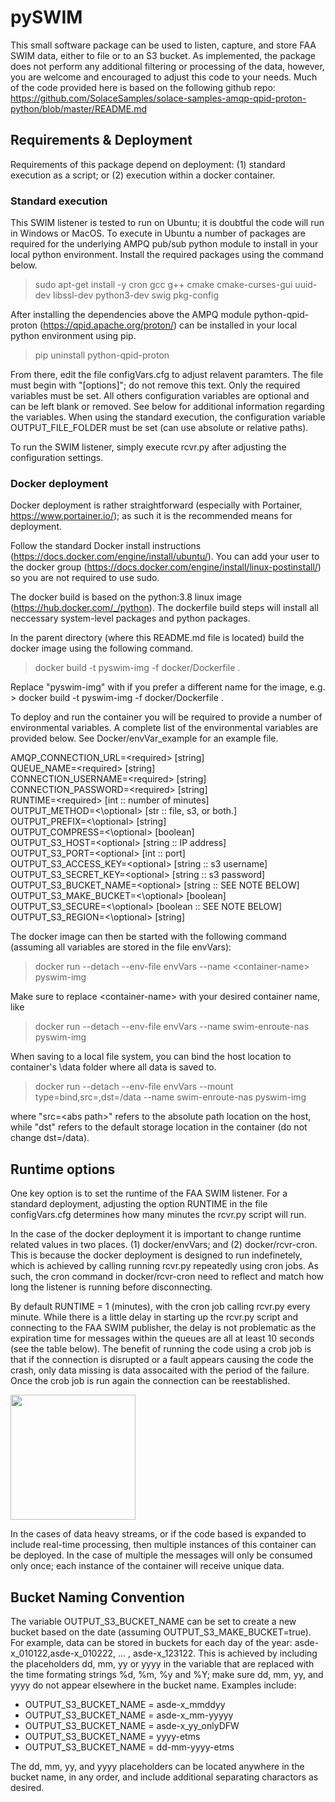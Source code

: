 # pySWIM
This small software package can be used to listen, capture, and store FAA SWIM data, either to file or to an S3 bucket.  As implemented, the package does not perform any additional filtering or processing of the data, however, you are welcome and encouraged to adjust this code to your needs.  Much of the code provided here is based on the following github repo: https://github.com/SolaceSamples/solace-samples-amqp-qpid-proton-python/blob/master/README.md  

## Requirements & Deployment
Requirements of this package depend on deployment: (1) standard execution as a script; or (2) execution within a docker container.

### Standard execution
This SWIM listener is tested to run on Ubuntu; it is doubtful the code will run in Windows or MacOS.  To execute in Ubuntu a number of packages are required for the underlying AMPQ pub/sub python module to install in your local python environment.  Install the required packages using the command below.

> sudo apt-get install -y cron gcc g++ cmake cmake-curses-gui uuid-dev libssl-dev python3-dev swig pkg-config

After installing the dependencies above the AMPQ module python-qpid-proton (https://qpid.apache.org/proton/) can be installed in your local python environment using pip.

> pip uninstall python-qpid-proton 

From there, edit the file configVars.cfg to adjust relavent paramters.  The file must begin with "[options]"; do not remove this text.  Only the required variables must be set.  All others configuration variables are optional and can be left blank or removed.  See below for additional information regarding the variables.  When using the standard execution, the configuration variable OUTPUT_FILE_FOLDER must be set (can use absolute or relative paths).

To run the SWIM listener, simply execute rcvr.py after adjusting the configuration settings.  

### Docker deployment
Docker deployment is rather straightforward (especially with Portainer, https://www.portainer.io/); as such it is the recommended means for deployment.  

Follow the standard Docker install instructions (https://docs.docker.com/engine/install/ubuntu/).  You can add your user to the docker group (https://docs.docker.com/engine/install/linux-postinstall/) so you are not required to use sudo.

The docker build is based on the python:3.8 linux image (https://hub.docker.com/_/python).  The dockerfile build steps will install all neccessary system-level packages and python packages.

In the parent directory (where this README.md file is located) build the docker image using the following command.  
> docker build -t pyswim-img -f docker/Dockerfile .
  
Replace "pyswim-img" with if you prefer a different name for the image, e.g. > docker build -t pyswim-img -f docker/Dockerfile .

To deploy and run the container you will be required to provide a number of environmental variables.  A complete list of the environmental variables are provided below.  See Docker/envVar_example for an example file.

AMQP_CONNECTION_URL=\<required\> [string] <br/>
QUEUE_NAME=\<required\> [string] <br/>
CONNECTION_USERNAME=\<required\> [string] <br/>
CONNECTION_PASSWORD=\<required\> [string] <br/>
RUNTIME=\<required\> [int :: number of minutes] <br/>
OUTPUT_METHOD=<\optional\> [str :: file, s3, or both.] <br/>
OUTPUT_PREFIX=<\optional\> [string] <br/>
OUTPUT_COMPRESS=<\optional\> [boolean] <br/>
OUTPUT_S3_HOST=\<optional\> [string :: IP address] <br/>
OUTPUT_S3_PORT=\<optional\> [int :: port] <br/>
OUTPUT_S3_ACCESS_KEY=\<optional\> [string :: s3 username] <br/>
OUTPUT_S3_SECRET_KEY=\<optional\> [string :: s3 password] <br/>
OUTPUT_S3_BUCKET_NAME=\<optional\> [string :: SEE NOTE BELOW] <br/>
OUTPUT_S3_MAKE_BUCKET=<\optional\> [boolean] <br/>
OUTPUT_S3_SECURE=<\optional\> [boolean :: SEE NOTE BELOW] <br/>
OUTPUT_S3_REGION=<\optional\> [string] <br/>

The docker image can then be started with the following command (assuming all variables are stored in the file envVars):
> docker run --detach --env-file envVars --name \<container-name\> pyswim-img

Make sure to replace \<container-name\> with your desired container name, like 
> docker run --detach --env-file envVars --name swim-enroute-nas pyswim-img

When saving to a local file system, you can bind the host location to container's \data folder where all data is saved to.
> docker run --detach --env-file envVars --mount type=bind,src=<abs path>,dst=/data --name swim-enroute-nas pyswim-img 

where "src=\<abs path\>" refers to the absolute path location on the host, while "dst" refers to the default storage location in the container (do not change dst=/data). 

  
## Runtime options
One key option is to set the runtime of the FAA SWIM listener.  For a standard deployment, adjusting the option RUNTIME in the file configVars.cfg determines how many minutes the rcvr.py script will run.
  
In the case of the docker deployment it is important to change runtime related values in two places.  (1) docker/envVars; and (2) docker/rcvr-cron. This is because the docker deployment is designed to run indefinetely, which is achieved by calling running rcvr.py repeatedly using cron jobs.  As such, the cron command in docker/rcvr-cron need to reflect and match how long the listener is running before disconnecting.
  
By default RUNTIME = 1 (minutes), with the cron job calling rcvr.py every minute.  While there is a little delay in starting up the rcvr.py script and connecting to the FAA SWIM publisher, the delay is not problematic as the expiration time for messages within the queues are all at least 10 seconds (see the table below).  The benefit of running the code using a crob job is that if the connection is disrupted or a fault appears causing the code the crash, only data missing is data assocaited with the period of the failure.  Once the crob job is run again the connection can be reestablished.
  
  <img src="https://user-images.githubusercontent.com/44214575/200968359-8b787342-39ca-4c8d-b796-9d28d44baa83.png" width="200" />

  In the cases of data heavy streams, or if the code based is expanded to include real-time processing, then multiple instances of this container can be deployed.  In the case of multiple the messages will only be consumed only once; each instance of the container will receive unique data.
  
  ## Bucket Naming Convention
  The variable OUTPUT_S3_BUCKET_NAME can be set to create a new bucket based on the date (assuming OUTPUT_S3_MAKE_BUCKET=true).  For example, data can be stored in buckets for each day of the year: asde-x_010122,asde-x_010222, ... , asde-x_123122.  This is achieved by including the placeholders dd, mm, yy or yyyy in the variable that are replaced with the time formating strings %d, %m, %y and %Y;  make sure dd, mm, yy, and yyyy do not appear elsewhere in the bucket name.  Examples include:
  * OUTPUT_S3_BUCKET_NAME = asde-x_mmddyy
  * OUTPUT_S3_BUCKET_NAME = asde-x_mm-yyyyy
  * OUTPUT_S3_BUCKET_NAME = asde-x_yy_onlyDFW
  * OUTPUT_S3_BUCKET_NAME = yyyy-etms
  * OUTPUT_S3_BUCKET_NAME = dd-mm-yyyy-etms
  
  The dd, mm, yy, and yyyy placeholders can be located anywhere in the bucket name, in any order, and include additional separating charactors as desired.
  
  
  
  

  
